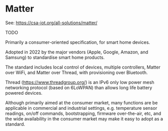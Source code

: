Matter
======

See: <https://csa-iot.org/all-solutions/matter/>

TODO

Primarily a consumer-oriented specification, for smart home devices.

Adopted in 2022 by the major vendors (Apple, Google, Amazon, and Samsung) to standardise smart home products.

The standard includes local control of devices, multiple controllers, Matter over WiFi, and Matter over Thread, with provisioning over Bluetooth.

Thread (<https://www.threadgroup.org/>) is an IPv6 only low power mesh networking protocol (based on 6LoWPAN) than allows long life battery powered devices.

Although primarily aimed at the consumer market, many functions are be applicable in commercial and industrial settings, e.g. temperature sensor readings, on/off commands, bootstrapping, firmware over-the-air, etc, and the wide availability in the consumer market may make it easy to adopt as a standard.
